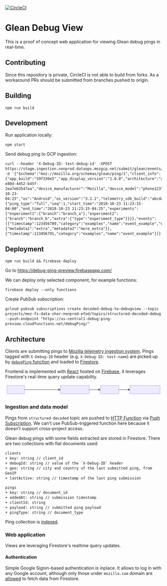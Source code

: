 [![CircleCI](https://circleci.com/gh/mozilla/debug-ping-view.svg?style=svg&circle-token=75228c334c4cb4d6f7bd33e739c44267491675d7)](https://circleci.com/gh/mozilla/debug-ping-view)
# Glean Debug View
This is a proof of concept web application for viewing Glean debug pings in real-time.

## Contributing
Since this repository is private, CircleCI is not able to build from forks. As a workaround PRs should be submitted from branches pushed to origin.

## Building
```
npm run build
```

## Development
Run application locally:
```
npm start
```

Send debug ping to GCP ingestion:
```
curl --header 'X-Debug-ID: test-debug-id' -XPOST https://stage.ingestion.nonprod.dataops.mozgcp.net/submit/glean/events/1/$(uuidgen) -d '{"$schema":"moz://mozilla.org/schemas/glean/ping/1","client_info":{"app_build":"59f330e5","app_display_version":"1.0.0","architecture":"arm","client_id":"6ff20eb7-e80d-4452-b45f-2ea7e63547aa","device_manufacturer":"Mozilla","device_model":"phone123","first_run_date":"2018-10-23-04:25","os":"Android","os_version":"3.2.1","telemetry_sdk_build":"abcdabcd"},"ping_info":{"ping_type":"full","seq":1,"start_time":"2018-10-23 11:23:15-04:00","end_time":"2018-10-23 11:23:15-04:25","experiments":{"experiment1":{"branch":"branch_a"},"experiment2":{"branch":"branch_b","extra":{"type":"experiment_type"}}}},"events":[{"timestamp":123456789,"category":"examples","name":"event_example","extra":{"metadata1":"extra","metadata2":"more_extra"}},{"timestamp":123456791,"category":"examples","name":"event_example"}]}'
```

## Deployment
```
npm run build && firebase deploy
```
Go to https://debug-ping-preview.firebaseapp.com/

We can deploy only selected component, for example functions:
```
firebase deploy --only functions
```

Create PubSub subscription:
```
gcloud pubsub subscriptions create decoded-debug-to-debugview --topic projects/moz-fx-data-shar-nonprod-efed/topics/structured-decoded-debug --push-endpoint "https://us-central1-debug-ping-preview.cloudfunctions.net/debugPing/"
```

## Architecture
Clients are submitting pings to [Mozilla telemetry ingestion system](https://github.com/mozilla/gcp-ingestion). Pings tagged with `X-Debug-ID` header (e.g. `X-Debug-ID: test-name`) are picked up by [`debugPing` function](functions/index.js) and loaded to [Firestore](https://firebase.google.com/docs/firestore/).

Frontend is implemented with [React](https://reactjs.org/) hosted on [Firebase](https://firebase.google.com/docs/hosting/), it leverages Firestore's real-time query update capability.

![doc/data-flow.mmd](doc/data-flow.svg "Data flow diagram")

### Ingestion and data model
Pings from `structured-decoded` topic are pushed to [HTTP Function](functions/index.js) via [Push Subscription](https://cloud.google.com/pubsub/docs/subscriber#push-subscription). We can't use PubSub-triggered function here because it doesn't support cross-project access.

Glean debug pings with some fields extracted are stored in Firestore. There are two collections with flat documents used:
```
clients
+ key: string // client_id
+ debugId: string // value of the `X-Debug-ID` header
+ geo: string // city and country of the last submitted ping, from GeoIP
+ lastActive: string // timestamp of the last ping submission
```
```
pings
+ key: string // document_id
+ addedAt: string // submission timestamp
+ clientId: string
+ payload: string // submitted ping payload
+ pingType: string // document_type
```
Ping collection is [indexed](firestore.indexes.json).

### Web application
Views are leveraging Firestore's realtime query updates.

#### Authentication
Simple Google Signin-based authentication is inplace. It allows to log in with any Google account, although only those under `mozilla.com` domain are [allowed](firestore.rules) to fetch data from Firestore.